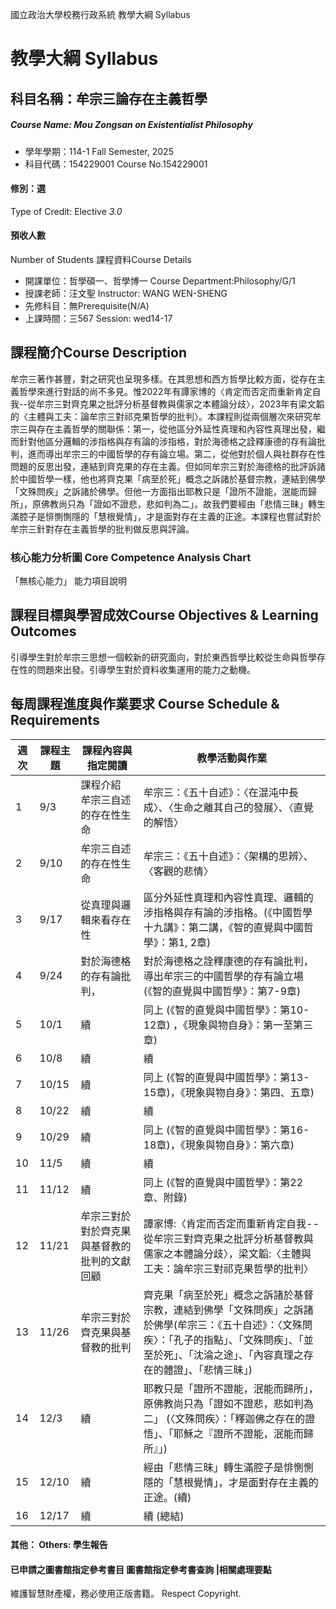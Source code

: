 國立政治大學校務行政系統 教學大綱 Syllabus
# 教學大綱 Syllabus
##  科目名稱：牟宗三論存在主義哲學
#####  Course Name: Mou Zongsan on Existentialist Philosophy
  * 學年學期：114-1 Fall Semester, 2025 
  * 科目代碼：154229001 Course No.154229001
#### 修別：選
Type of Credit: Elective 
_3.0_
#### 預收人數
Number of Students
課程資料Course Details
  * 開課單位：哲學碩一、哲學博一 Course Department:Philosophy/G/1 
  * 授課老師：汪文聖 Instructor: WANG WEN-SHENG 
  * 先修科目：無Prerequisite(N/A)
  * 上課時間：三567 Session: wed14-17
##  課程簡介Course Description
牟宗三著作甚豐，對之研究也呈現多樣。在其思想和西方哲學比較方面，從存在主義哲學來進行對話的尚不多見。惟2022年有譚家博的〈肯定而否定而重新肯定自我--從牟宗三對齊克果之批評分析基督教與儒家之本體論分歧〉，2023年有梁文韜的〈主體與工夫：論牟宗三對祁克果哲學的批判〉。本課程則從兩個層次來研究牟宗三與存在主義哲學的關聯係：第一，從他區分外延性真理和內容性真理出發，繼而針對他區分邏輯的涉指格與存有論的涉指格，對於海德格之詮釋康德的存有論批判，進而導出牟宗三的中國哲學的存有論立場。第二，從他對於個人與社群存在性問題的反思出發，連結到齊克果的存在主義。但如同牟宗三對於海德格的批評訴諸於中國哲學一樣，他也將齊克果「病至於死」概念之訴諸於基督宗教，連結到佛學「文殊問疾」之訴諸於佛學。但他一方面指出耶教只是「證所不證能，泯能而歸所」，原佛教尚只為「證如不證悲，悲如判為二」。故我們要經由「悲情三昧」轉生滿腔子是悱惻惻隱的「慧根覺情」，才是面對存在主義的正途。本課程也嘗試對於牟宗三針對存在主義哲學的批判做反思與評論。
###  核心能力分析圖 Core Competence Analysis Chart
「無核心能力」 
能力項目說明
##  課程目標與學習成效Course Objectives & Learning Outcomes 
引導學生對於牟宗三思想一個較新的研究面向，對於東西哲學比較從生命與哲學存在性的問題來出發。引導學生對於資料收集運用的能力之動機。
##  每周課程進度與作業要求 Course Schedule & Requirements
|  週次 |  課程主題 |  課程內容與指定閱讀 |  教學活動與作業  
---|---|---|---  
1 |  9/3 |  課程介紹 牟宗三自述的存在性生命 |  牟宗三：《五十自述》：〈在混沌中長成〉、〈生命之離其自己的發展〉、〈直覺的解悟〉 |  學生發表對於修課的預期與目的 講述、討論、課後複習  
2 |  9/10 |  牟宗三自述的存在性生命 |  牟宗三：《五十自述》：〈架構的思辨〉、〈客觀的悲情〉 |  講述、討論、課後複習  
3 |  9/17 |  從真理與邏輯來看存在性 |  區分外延性真理和內容性真理、邏輯的涉指格與存有論的涉指格。(《中國哲學十九講》：第二講，《智的直覺與中國哲學》：第1, 2章) |  講述、討論、課後複習  
4 |  9/24 |  對於海德格的存有論批判， |  對於海德格之詮釋康德的存有論批判，導出牟宗三的中國哲學的存有論立場 (《智的直覺與中國哲學》：第7-9章) |  講述、討論、課後複習  
5 |  10/1 |  續 |  同上 (《智的直覺與中國哲學》：第10-12章) ，《現象與物自身》：第一至第三章) |  學生報告、討論  
6 |  10/8 |  續 |  續 |  學生報告、討論  
7 |  10/15 |  續 |  同上 (《智的直覺與中國哲學》：第13-15章)，《現象與物自身》：第四、五章) |  學生報告、討論  
8 |  10/22 |  續 |  續 |  學生報告、討論  
9 |  10/29 |  續 |  同上 (《智的直覺與中國哲學》：第16-18章)，《現象與物自身》：第六章) |  學生報告、討論  
10 |  11/5 |  續 |  續 |  學生報告、討論  
11 |  11/12 |  續 |  同上 (《智的直覺與中國哲學》：第22章、附錄) |  講述、討論、課後複習  
12 |  11/21 |  牟宗三對於對於齊克果與基督教的批判的文獻回顧 |  譚家博:〈肯定而否定而重新肯定自我--從牟宗三對齊克果之批評分析基督教與儒家之本體論分歧〉，梁文韜:〈主體與工夫：論牟宗三對祁克果哲學的批判〉 |  學生報告、討論  
13 |  11/26 |  牟宗三對於齊克果與基督教的批判 |  齊克果「病至於死」概念之訴諸於基督宗教，連結到佛學「文殊問疾」之訴諸於佛學(牟宗三：《五十自述》：〈文殊問疾〉：「孔子的指點」、「文殊問疾」、「並至於死」、「沈淪之途」、「內容真理之存在的體證」、「悲情三昧」) |  講述、討論、課後複習  
14 |  12/3 |  續 |  耶教只是「證所不證能，泯能而歸所」，原佛教尚只為「證如不證悲，悲如判為二」 (〈文殊問疾〉：「釋迦佛之存在的證悟」、「耶穌之『證所不證能，泯能而歸所』」) |  學生報告、討論  
15 |  12/10 |  續 |  經由「悲情三昧」轉生滿腔子是悱惻惻隱的「慧根覺情」，才是面對存在主義的正途。(續) |  學生報告、討論  
16 |  12/17 |  續 |  續 (總結) |   
####  其他： Others: 學生報告 
####  已申請之圖書館指定參考書目  圖書館指定參考書查詢 |相關處理要點
維護智慧財產權，務必使用正版書籍。 Respect Copyright.